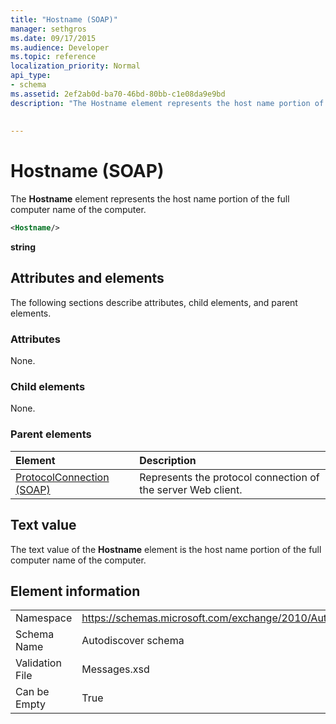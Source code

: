 ```yaml
---
title: "Hostname (SOAP)"
manager: sethgros
ms.date: 09/17/2015
ms.audience: Developer
ms.topic: reference
localization_priority: Normal
api_type:
- schema
ms.assetid: 2ef2ab0d-ba70-46bd-80bb-c1e08da9e9bd
description: "The Hostname element represents the host name portion of the full computer name of the computer."
 
 
---
```


# Hostname (SOAP)

The **Hostname** element represents the host name portion of the full computer name of the computer. 
  
```XML
<Hostname/>
```

 **string**
## Attributes and elements

The following sections describe attributes, child elements, and parent elements.
  
### Attributes

None.
  
### Child elements

None.
  
### Parent elements

|**Element**|**Description**|
|:-----|:-----|
|[ProtocolConnection (SOAP)](protocolconnection-soap.md) <br/> |Represents the protocol connection of the server Web client.  <br/> |
   
## Text value

The text value of the **Hostname** element is the host name portion of the full computer name of the computer. 
  
## Element information

|||
|:-----|:-----|
|Namespace  <br/> |https://schemas.microsoft.com/exchange/2010/Autodiscover  <br/> |
|Schema Name  <br/> |Autodiscover schema  <br/> |
|Validation File  <br/> |Messages.xsd  <br/> |
|Can be Empty  <br/> |True  <br/> |
   

